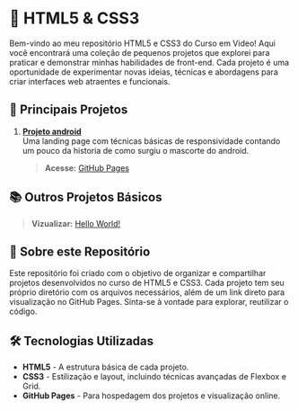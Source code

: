 # 🎨 HTML5 & CSS3

Bem-vindo ao meu repositório HTML5 e CSS3 do Curso em Video! Aqui você encontrará uma coleção de pequenos projetos que explorei para praticar e demonstrar minhas habilidades de front-end. Cada projeto é uma oportunidade de experimentar novas ideias, técnicas e abordagens para criar interfaces web atraentes e funcionais.

## 🚀 Principais Projetos

1. **[Projeto android](#)**  
   Uma landing page com técnicas básicas de responsividade contando um pouco da historia de como surgiu o mascorte do android.  
   > **Acesse:** [GitHub Pages](https://saulcbatista.github.io/html-css/HTML5%20e%20CSS3%20-%20m%C3%B3dulo%202%20de%205/Desafios/d10/projeto-android/index.html)

## 📚 Outros Projetos Básicos
 
   > **Vizualizar:** [Hello World!](https://saulcbatista.github.io/html-css/HTML5%20e%20CSS3%20-%20m%C3%B3dulo%201%20de%205/Exerc%C3%ADcios/ex001/index.html)

## 🌟 Sobre este Repositório

Este repositório foi criado com o objetivo de organizar e compartilhar projetos desenvolvidos no curso de HTML5 e CSS3. Cada projeto tem seu próprio diretório com os arquivos necessários, além de um link direto para visualização no GitHub Pages. Sinta-se à vontade para explorar, reutilizar o código.

## 🛠️ Tecnologias Utilizadas

- **HTML5** - A estrutura básica de cada projeto.
- **CSS3** - Estilização e layout, incluindo técnicas avançadas de Flexbox e Grid.
- **GitHub Pages** - Para hospedagem dos projetos e visualização online.